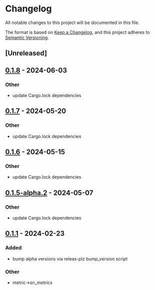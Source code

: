 # Changelog
All notable changes to this project will be documented in this file.

The format is based on [Keep a Changelog](https://keepachangelog.com/en/1.0.0/),
and this project adheres to [Semantic Versioning](https://semver.org/spec/v2.0.0.html).

## [Unreleased]

## [0.1.8](https://github.com/joshuef/safe_network/compare/sn_metrics-v0.1.7...sn_metrics-v0.1.8) - 2024-06-03

### Other
- update Cargo.lock dependencies

## [0.1.7](https://github.com/maidsafe/safe_network/compare/sn_metrics-v0.1.6...sn_metrics-v0.1.7) - 2024-05-20

### Other
- update Cargo.lock dependencies

## [0.1.6](https://github.com/maidsafe/safe_network/compare/sn_metrics-v0.1.5...sn_metrics-v0.1.6) - 2024-05-15

### Other
- update Cargo.lock dependencies

## [0.1.5-alpha.2](https://github.com/maidsafe/safe_network/compare/sn_metrics-v0.1.5-alpha.1...sn_metrics-v0.1.5-alpha.2) - 2024-05-07

### Other
- update Cargo.lock dependencies

## [0.1.1](https://github.com/joshuef/safe_network/releases/tag/sn_metrics-v0.1.1) - 2024-02-23

### Added
- bump alpha versions via releas-plz bump_version script

### Other
- metric->sn_metrics
